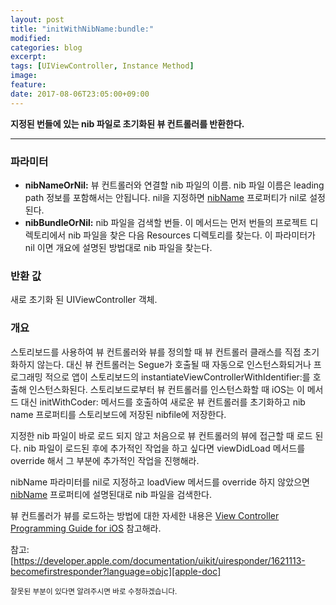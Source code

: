 ```yaml
---
layout: post
title: "initWithNibName:bundle:"
modified:
categories: blog
excerpt:
tags: [UIViewController, Instance Method]
image:
feature:
date: 2017-08-06T23:05:00+09:00
---
```


**지정된 번들에 있는 nib 파일로 초기화된 뷰 컨트롤러를 반환한다.**

---

### 파라미터
 - **nibNameOrNil:** 뷰 컨트롤러와 연결할 nib 파일의 이름. nib 파일 이름은 leading path 정보를 포함해서는 안됩니다. nil을 지정하면 [nibName][nibName] 프로퍼티가 nil로 설정된다.
 - **nibBundleOrNil:** nib 파일을 검색할 번들. 이 메서드는 먼저 번들의 프로젝트 디렉토리에서 nib 파일을 찾은 다음 Resources 디렉토리를 찾는다. 이 파라미터가 nil 이면 개요에 설명된 방법대로 nib 파일을 찾는다.

### 반환 값
새로 초기화 된 UIViewController 객체.

### 개요
스토리보드를 사용하여 뷰 컨트롤러와 뷰를 정의할 때 뷰 컨트롤러 클래스를 직접 초기화하지 않는다. 대신 뷰 컨트롤러는 Segue가 호출될 때 자동으로 인스턴스화되거나 프로그래밍 적으로 앱이 스토리보드의 instantiateViewControllerWithIdentifier:를 호출해 인스턴스화된다. 스토리보드로부터 뷰 컨트롤러를 인스턴스화할 때 iOS는 이 메서드 대신 initWithCoder: 메서드를 호출하여 새로운 뷰 컨트롤러를 초기화하고 nib name 프로퍼티를 스토리보드에 저장된 nibfile에 저장한다.

지정한 nib 파일이 바로 로드 되지 않고 처음으로 뷰 컨트롤러의 뷰에 접근할 때 로드 된다. nib 파일이 로드된 후에 추가적인 작업을 하고 싶다면 viewDidLoad 메서드를 override 해서 그 부분에 추가적인 작업을 진행해라.

nibName 파라미터를 nil로 지정하고 loadView 메서드를 override 하지 않았으면 [nibName][nibName] 프로퍼티에 설명된대로 nib 파일을 검색한다.

뷰 컨트롤러가 뷰를 로드하는 방법에 대한 자세한 내용은 [View Controller Programming Guide for iOS][View Controller Programming Guide for iOS] 참고해라.

참고: [https://developer.apple.com/documentation/uikit/uiresponder/1621113-becomefirstresponder?language=objc][apple-doc]

<sub>잘못된 부분이 있다면 알려주시면 바로 수정하겠습니다.</sub>

[nibName]: https://developer.apple.com/documentation/uikit/uiviewcontroller/1621487-nibname?language=objc
[View Controller Programming Guide for iOS]: https://developer.apple.com/library/content/featuredarticles/ViewControllerPGforiPhoneOS/index.html#//apple_ref/doc/uid/TP40007457
[apple-doc]: https://developer.apple.com/documentation/uikit/uiresponder/1621113-becomefirstresponder?language=objc